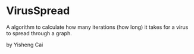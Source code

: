 # VirusSpread
A algorithm to calculate how many iterations (how long) it takes for a virus to spread through a graph. 

by Yisheng Cai

